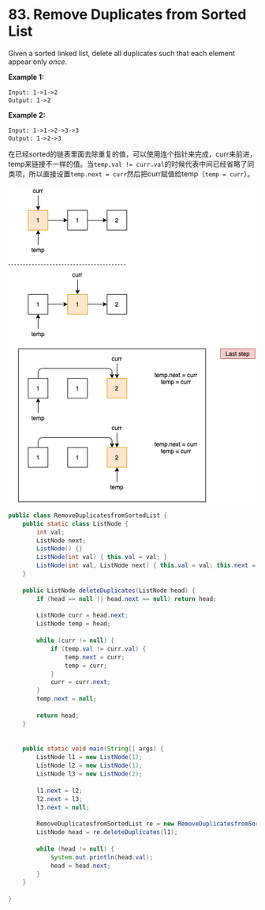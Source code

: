 
# 83. Remove Duplicates from Sorted List

Given a sorted linked list, delete all duplicates such that each element appear only *once*.

**Example 1:**

```
Input: 1->1->2
Output: 1->2
```

**Example 2:**

```
Input: 1->1->2->3->3
Output: 1->2->3
```

在已经sorted的链表里面去除重复的值，可以使用连个指针来完成，curr来前进，temp来链接不一样的值。当`temp.val != curr.val`的时候代表中间已经省略了同类项，所以直接设置`temp.next = curr`然后把curr赋值给temp（`temp = curr`）。

![](./16.png)

```java
public class RemoveDuplicatesfromSortedList {
    public static class ListNode {
        int val;
        ListNode next;
        ListNode() {}
        ListNode(int val) { this.val = val; }
        ListNode(int val, ListNode next) { this.val = val; this.next = next; }
    }

    public ListNode deleteDuplicates(ListNode head) {
        if (head == null || head.next == null) return head;

        ListNode curr = head.next;
        ListNode temp = head;

        while (curr != null) {
            if (temp.val != curr.val) {
                temp.next = curr;
                temp = curr;
            }
            curr = curr.next;
        }
        temp.next = null;

        return head;
    }


    public static void main(String[] args) {
        ListNode l1 = new ListNode(1);
        ListNode l2 = new ListNode(1);
        ListNode l3 = new ListNode(2);

        l1.next = l2;
        l2.next = l3;
        l3.next = null;

        RemoveDuplicatesfromSortedList re = new RemoveDuplicatesfromSortedList();
        ListNode head = re.deleteDuplicates(l1);

        while (head != null) {
            System.out.println(head.val);
            head = head.next;
        }
    }

}
```